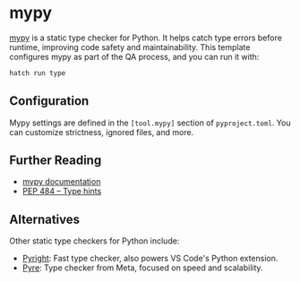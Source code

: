 # mypy

[mypy](https://mypy.readthedocs.io/en/stable/) is a static type checker for Python. It helps catch type errors before runtime, improving code safety and maintainability. This template configures mypy as part of the QA process, and you can run it with:

```zsh
hatch run type
```

## Configuration

Mypy settings are defined in the `[tool.mypy]` section of `pyproject.toml`. You can customize strictness, ignored files, and more.

## Further Reading

- [mypy documentation](https://mypy.readthedocs.io/en/stable/)
- [PEP 484 – Type hints](https://peps.python.org/pep-0484/)

## Alternatives

Other static type checkers for Python include:

- [Pyright](https://github.com/microsoft/pyright): Fast type checker, also powers VS Code's Python extension.
- [Pyre](https://pyre-check.org/): Type checker from Meta, focused on speed and scalability.
